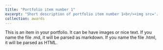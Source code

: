 ```yaml
---
title: "Portfolio item number 1"
excerpt: "Short description of portfolio item number 1<br/><img src='../images/2024-zgfmxh-1st(th2).jpg'>"
collection: awards
---
```


This is an item in your portfolio. It can be have images or nice text. If you name the file .md, it will be parsed as markdown. If you name the file .html, it will be parsed as HTML. 
